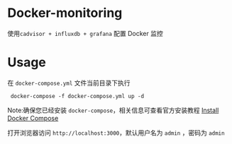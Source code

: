 # Docker-monitoring


使用`cadvisor + influxdb + grafana` 配置 Docker 监控


# Usage 


在 `docker-compose.yml` 文件当前目录下执行

```
 docker-compose -f docker-compose.yml up -d
```


Note:确保您已经安装 `docker-compose`，相关信息可查看官方安装教程 [Install Docker Compose](https://docs.docker.com/compose/install/)

打开浏览器访问 `http://localhost:3000`，默认用户名为 `admin` ，密码为 `admin`
